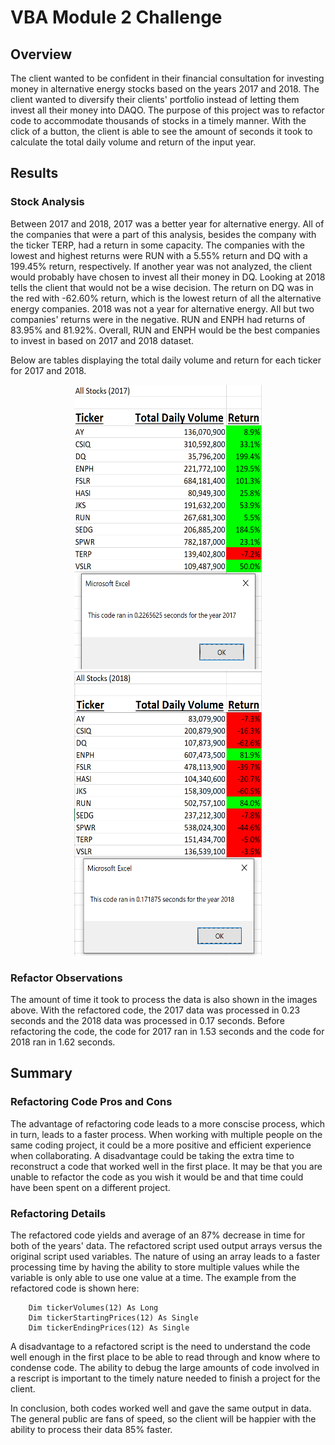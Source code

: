 # VBA Module 2 Challenge
## Overview
The client wanted to be confident in their financial consultation for investing money in alternative energy stocks based on the years 2017 and 2018. The client wanted to diversify their clients' portfolio instead of letting them invest all their money into DAQO. The purpose of this project was to refactor code to accommodate thousands of stocks in a timely manner. With the click of a button, the client is able to see the amount of seconds it took to calculate the total daily volume and return of the input year.  

## Results
### Stock Analysis
Between 2017 and 2018, 2017 was a better year for alternative energy. All of the companies that were a part of this analysis, besides the company with the ticker TERP, had a return in some capacity. The companies with the lowest and highest returns were RUN with a 5.55% return and DQ with a 199.45% return, respectively. If another year was not analyzed, the client would probably have chosen to invest all their money in DQ. Looking at 2018 tells the client that would not be a wise decision. The return on DQ was in the red with -62.60% return, which is the lowest return of all the alternative energy companies. 2018 was not a year for alternative energy. All but two companies' returns were in the negative. RUN and ENPH had returns of 83.95% and 81.92%. Overall, RUN and ENPH would be the best companies to invest in based on 2017 and 2018 dataset. 

Below are tables displaying the total daily volume and return for each ticker for 2017 and 2018. 

<p align="center">
  <img src="https://github.com/vrynerson/stock-analysis/blob/main/Resources/VBA_Challenge_2017.png?raw=true" width="300" height="455">
  <img src="https://github.com/vrynerson/stock-analysis/blob/main/Resources/VBA_Challenge_2018.png?raw=true" width="300" height="455">
 </p>


### Refactor Observations
The amount of time it took to process the data is also shown in the images above. With the refactored code, the 2017 data was processed in 0.23 seconds and the 2018 data was processed in 0.17 seconds. Before refactoring the code, the code for 2017 ran in 1.53 seconds and the code for 2018 ran in 1.62 seconds.

## Summary
### Refactoring Code Pros and Cons
The advantage of refactoring code leads to a more conscise process, which in turn, leads to a faster process. When working with multiple people on the same coding project, it could be a more positive and efficient experience when collaborating. A disadvantage could be taking the extra time to reconstruct a code that worked well in the first place. It may be that you are unable to refactor the code as you wish it would be and that time could have been spent on a different project. 

### Refactoring Details
The refactored code yields and average of an 87% decrease in time for both of the years' data. The refactored script used output arrays versus the original script used variables. The nature of using an array leads to a faster processing time by having the ability to store multiple values while the variable is only able to use one value at a time. The example from the refactored code is shown here:
```
    Dim tickerVolumes(12) As Long
    Dim tickerStartingPrices(12) As Single
    Dim tickerEndingPrices(12) As Single
```

A disadvantage to a refactored script is the need to understand the code well enough in the first place to be able to read through and know where to condense code. The ability to debug the large amounts of code involved in a rescript is important to the timely nature needed to finish a project for the client.

In conclusion, both codes worked well and gave the same output in data. The general public are fans of speed, so the client will be happier with the ability to process their data 85% faster.

